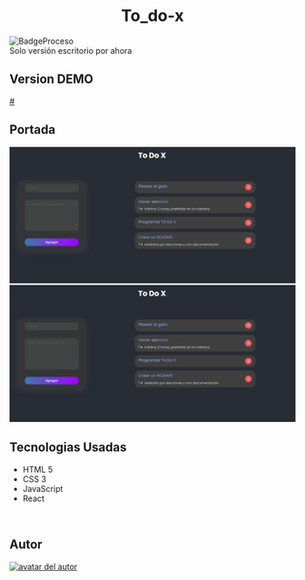 <h1 align="center"> To_do-x </h1>
<img src="https://img.shields.io/badge/Status-EN%20PROCESO-yellow" alt="BadgeProceso"><br>
<span>Solo versión escritorio por ahora</span>
<br>
<h2>Version DEMO</h2>
<a href="#">#</a>
<br>
<h2>Portada</h2>
<img src="/portadas/To_do-x_portadaItems.png" alt="portada del proyecto TO DO X"></img>
<img src="/portadas/To_do-x_portadaItems.png" alt="portada del proyecto TO DO X"></img>
<br>
<h2>Tecnologias Usadas</h2>
<ul>
<li>HTML 5</li>
<li>CSS 3</li>
<li>JavaScript</li>
<li>React</li>
</ul>
<br>
<h2>Autor</h2>
<a href="https://github.com/evelynKdc"><img src="https://avatars.githubusercontent.com/u/114323897?s=400&u=2972f83197a3195b07c885f106065c1f913fe656&v=4" height="60px" width="60px" alt="avatar del autor"></a>